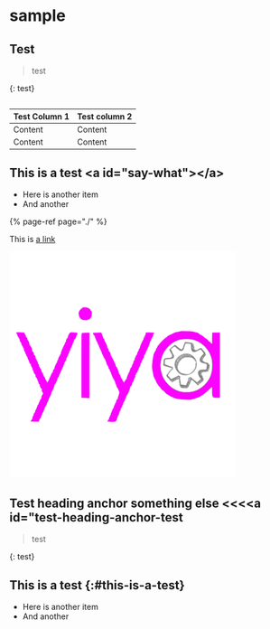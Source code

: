 # sample

## Test <a id="what-is-it-now"></a>

> test

{: test}

```text

```

| Test Column 1 | Test column 2 |
| :--- | :--- |
| Content | Content |
| Content | Content |

## This is a test &lt;a id="say-what"&gt;&lt;/a&gt;  <a id="say-what"></a>

* Here is another item
* And another

{% page-ref page="./" %}

This is [a link](./#say-what)

![](.gitbook/assets/just+yiya+logo+-+small-done%20%281%29%20%281%29.png)



## Test heading anchor something else &lt;&lt;&lt;<a id="test-heading-anchor-test

> test

{: test}

## This is a test {:\#this-is-a-test}

* Here is another item
* And another

##  <a id="something-else"></a>

<!--stackedit_data:
eyJoaXN0b3J5IjpbNjkwMDIwNTU3XX0=
-->